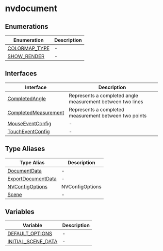 # nvdocument

## Enumerations

| Enumeration                                    | Description |
| ---------------------------------------------- | ----------- |
| [COLORMAP_TYPE](enumerations/COLORMAP_TYPE.md) | -           |
| [SHOW_RENDER](enumerations/SHOW_RENDER.md)     | -           |

## Interfaces

| Interface                                                  | Description                                                |
| ---------------------------------------------------------- | ---------------------------------------------------------- |
| [CompletedAngle](interfaces/CompletedAngle.md)             | Represents a completed angle measurement between two lines |
| [CompletedMeasurement](interfaces/CompletedMeasurement.md) | Represents a completed measurement between two points      |
| [MouseEventConfig](interfaces/MouseEventConfig.md)         | -                                                          |
| [TouchEventConfig](interfaces/TouchEventConfig.md)         | -                                                          |

## Type Aliases

| Type Alias                                               | Description     |
| -------------------------------------------------------- | --------------- |
| [DocumentData](type-aliases/DocumentData.md)             | -               |
| [ExportDocumentData](type-aliases/ExportDocumentData.md) | -               |
| [NVConfigOptions](type-aliases/NVConfigOptions.md)       | NVConfigOptions |
| [Scene](type-aliases/Scene.md)                           | -               |

## Variables

| Variable                                              | Description |
| ----------------------------------------------------- | ----------- |
| [DEFAULT_OPTIONS](variables/DEFAULT_OPTIONS.md)       | -           |
| [INITIAL_SCENE_DATA](variables/INITIAL_SCENE_DATA.md) | -           |
